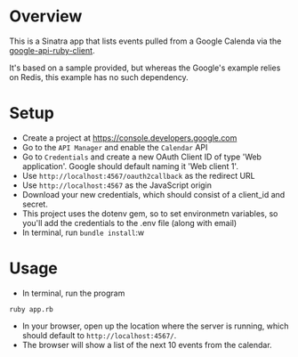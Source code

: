 # Overview

This is a Sinatra app that lists events pulled from a Google Calenda via the 
[google-api-ruby-client](https://github.com/google/google-api-ruby-client).

It's based on a sample provided, but whereas the Google's example relies on 
Redis, this example has no such dependency. 

# Setup

* Create a project at https://console.developers.google.com
* Go to the `API Manager` and enable the `Calendar` API
* Go to `Credentials` and create a new OAuth Client ID of type 
'Web application'. Google should default naming it 'Web client 1'.
* Use `http://localhost:4567/oauth2callback` as the redirect URL
* Use `http://localhost:4567` as the JavaScript origin
* Download your new credentials, which should consist of a client_id and secret.
* This project uses the dotenv gem, so to set environmetn variables, so you'll
add the credentials to the .env file (along with email)
* In terminal, run `bundle install`:w


# Usage
* In terminal, run the program

```
ruby app.rb
```

* In your browser, open up the location where the server is running, which 
should default to `http://localhost:4567/`.
* The browser will show a list of the next 10 events from the calendar. 
